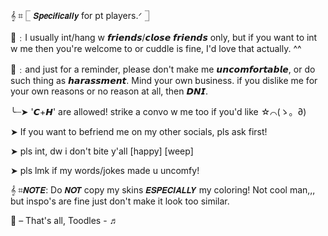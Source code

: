  𝄞 ⌗ 𓉘 𝙎𝙥𝙚𝙘𝙞𝙛𝙞𝙘𝙖𝙡𝙡𝙮 for pt players.ᐟ 𓉝
 
🦀﹕I usually int/hang w 𝙛𝙧𝙞𝙚𝙣𝙙𝙨/𝙘𝙡𝙤𝙨𝙚 𝙛𝙧𝙞𝙚𝙣𝙙𝙨 only, but if you want to int w me then you're welcome to or cuddle is fine, I'd love that actually. ^^

🦀﹕and just for a reminder, please don't make me 𝙪𝙣𝙘𝙤𝙢𝙛𝙤𝙧𝙩𝙖𝙗𝙡𝙚, or do such thing as 𝙝𝙖𝙧𝙖𝙨𝙨𝙢𝙚𝙣𝙩. Mind your own business. 
if you dislike me for your own reasons or no reason at all, then 𝘿𝙉𝙄. 

╰┈➤ '𝘾+𝙃' are allowed! strike a convo w me too if you'd like ☆⌒(ゝ。∂)ㅤ

  ➤ If you want to befriend me on my other socials, pls ask first!
 
  ➤ pls int, dw i don't bite y'all [happy] [weep]

  ➤ pls lmk if my words/jokes made u uncomfy! 

𝄞 ⌗𝙉𝙊𝙏𝙀: Do 𝙉𝙊𝙏 copy my skins 𝙀𝙎𝙋𝙀𝘾𝙄𝘼𝙇𝙇𝙔 my coloring! Not cool man,,, but inspo's are fine just don't make it look too similar.

🦐 – That's all, Toodles - ♬
